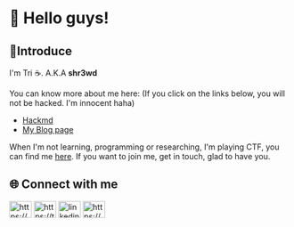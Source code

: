 # 👋 Hello guys!

## 🙋Introduce

  I'm Tri ☕. A.K.A **shr3wd**
  
You can know more about me here: (If you click on the links below, you will not be hacked. I'm innocent haha)
    
- [Hackmd](https://hackmd.io/@shr3wd)
- [My Blog page](https://bin-blog.vercel.app)

When I'm not learning, programming or researching, I'm playing CTF, you can find me <a href="https://ctftime.org/user/166859" target="blank">here</a>. If you want to join me, get in touch, glad to have you.

## 🌐 Connect with me

<a href="https://www.facebook.com/mtri.2112/" target="blank"><img align="center" src="https://raw.githubusercontent.com/rahuldkjain/github-profile-readme-generator/master/src/images/icons/Social/facebook.svg" alt="https://www.facebook.com/mtri.2112/" height="30" width="40" /></a>
<a href="https://twitter.com/0xShr3wd" target="blank"><img align="center" src="https://raw.githubusercontent.com/rahuldkjain/github-profile-readme-generator/master/src/images/icons/Social/twitter.svg" alt="https://twitter.com/0xShr3wd" height="30" width="40" /></a>
  <a href="https://www.linkedin.com/in/minh-tr%C3%AD-ph%E1%BA%A1m-3146911a5/" target="blank"><img align="center" src="https://cdn-icons-png.flaticon.com/512/145/145807.png" alt="linkedin" height="30" width="40" /></a>
  <a href="https://hackmd.io/@mrb1n" target="blank"><img align="center" src="https://uploads-public.hackmd.io/ZmEEvep.png" alt="https://hackmd.io/@mrb1n" height="30" width="40" /></a>
